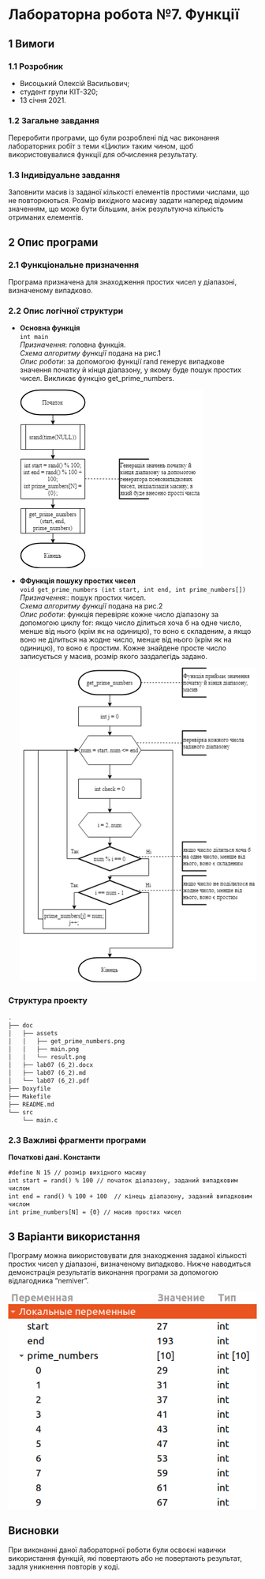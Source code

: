 # Лабораторна робота №7. Функції

## 1 Вимоги
### 1.1 Розробник
* Висоцький Олексій Васильович;
* студент групи КІТ-320;
* 13 січня 2021.

### 1.2 Загальне завдання
Переробити програми, що були розроблені під час виконання лабораторних робіт з теми «Цикли» таким чином, щоб використовувалися функції для обчислення результату.
	
### 1.3 Індивідуальне завдання
Заповнити масив із заданої кількості елементів простими числами, що не повторюються. Розмір вихідного масиву задати наперед відомим значенням, що може бути більшим, аніж результуюча кількість отриманих елементів.
	
## 2 Опис програми
### 2.1 Функціональне призначення
Програма призначена для знаходження простих чисел у діапазоні, визначеному випадково.

### 2.2 Опис логічної структури
* **Основна функція**  
	`int main`  
	*Призначення*: головна функція.  
	*Схема алгоритму функції* подана на рис.1  
	*Опис роботи*: за допомогою функції rand генерує випадкове значення початку й кінця діапазону, у якому буде пошук простих чисел. Викликає функцію get_prime_numbers.
	
	![Рисунок 1 - Схема алгоритму функції main](assets/main.png)
	
* **ФФункція пошуку простих чисел**  
	`void get_prime_numbers (int start, int end, int prime_numbers[])`  
	*Призначення*:: пошук простих чисел.  
	*Схема алгоритму функції* подана на рис.2  
	*Опис роботи*: функція перевіряє кожне число діапазону за допомогою циклу for: якщо число ділиться хоча б на одне число, менше від нього (крім як на одиницю), то воно є складеним, а якщо воно не ділиться на жодне число, менше від нього (крім як на одиницю), то воно є простим. Кожне знайдене просте число записується у масив, розмір якого заздалегідь задано.
	
	![Рисунок 2 - Схема алгоритму функції get_prime_numbers](assets/get_prime_numbers.png)
	
### Структура проекту
```
.
├── doc
│   ├── assets
│   │   ├── get_prime_numbers.png
│   │   ├── main.png
│   │   └── result.png
│   ├── lab07 (6_2).docx
│   ├── lab07 (6_2).md
│   └── lab07 (6_2).pdf
├── Doxyfile
├── Makefile
├── README.md
└── src
    └── main.c

```
### 2.3 Важливі фрагменти програми
**Початкові дані. Константи**
```
#define N 15 // розмір вихідного масиву
int start = rand() % 100 // початок діапазону, заданий випадковим числом
int end = rand() % 100 + 100  // кінець діапазону, заданий випадковим числом
int prime_numbers[N] = {0} // масив простих чисел
```

## 3 Варіанти використання
Програму можна використовувати для знаходження заданої кількості простих чисел у діапазоні, визначеному випадково.
Нижче наводиться демонстрація результатів виконання програми за допомогою відлагодника “nemiver”.

![Рисунок 3 - Результат виконання програми](assets/result.png)

## Висновки
При виконанні даної лабораторної роботи були освоєні навички використання функцій, які повертають або не повертають результат, задля уникнення повторів у коді.



